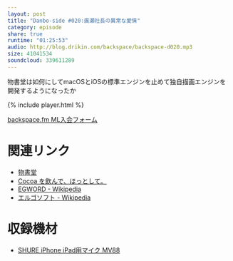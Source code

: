 ```yaml
---
layout: post
title: "Danbo-side #020:廣瀬社長の異常な愛情"
category: episode
share: true
runtime: "01:25:53"
audio: http://blog.drikin.com/backspace/backspace-d020.mp3
size: 41041534
soundcloud: 339611289
---
```


物書堂は如何にしてmacOSとiOSの標準エンジンを止めて独自描画エンジンを開発するようになったか

{% include player.html %}

[backspace.fm ML入会フォーム](http://backspace.us11.list-manage.com/subscribe?u=09c933bd3997c1d16dbed156a&id=84b6529b91)

# 関連リンク

* [物書堂](https://www.monokakido.jp/)
* [Cocoa を飲んで、ほっとして。](http://norihito.typepad.com/)
* [EGWORD - Wikipedia](https://ja.wikipedia.org/wiki/EGWORD)
* [エルゴソフト - Wikipedia](https://ja.wikipedia.org/wiki/%E3%82%A8%E3%83%AB%E3%82%B4%E3%82%BD%E3%83%95%E3%83%88)

# 収録機材

* [SHURE iPhone iPad用マイク MV88](http://amzn.to/1UpQQIG)
